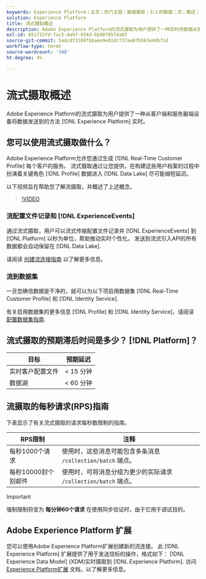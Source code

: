 ```yaml
---
keywords: Experience Platform；主页；热门主题；数据摄取；引入的数据；流；概述；流摄取；延迟；流延迟；
solution: Experience Platform
title: 流式摄取概述
description: Adobe Experience Platform的流式摄取为用户提供了一种实时将数据从客户端和服务器端设备发送到Experience Platform的方法。
exl-id: 851f15fd-7ac5-4a9f-934d-6b907057da87
source-git-commit: 5adcdf3108fbbaee9e81dc737ae67b563e4dbf1d
workflow-type: tm+mt
source-wordcount: '348'
ht-degree: 4%

---
```


# 流式摄取概述

Adobe Experience Platform的流式摄取为用户提供了一种从客户端和服务器端设备将数据发送到的方法 [!DNL Experience Platform] 实时。

## 您可以使用流式摄取做什么？

Adobe Experience Platform允许您通过生成 [!DNL Real-Time Customer Profile] 每个客户的服务。 流式摄取通过让您提供，在构建这些用户档案的过程中扮演着关键角色 [!DNL Profile] 数据进入 [!DNL Data Lake] 尽可能缩短延迟。

以下视频旨在帮助您了解流摄取，并概述了上述概念。

>[!VIDEO](https://video.tv.adobe.com/v/28425?quality=12&learn=on)

### 流配置文件记录和 [!DNL ExperienceEvents]

通过流式摄取，用户可以流式传输配置文件记录并 [!DNL ExperienceEvents] 到 [!DNL Platform] 以秒为单位，帮助推动实时个性化。 发送到流式引入API的所有数据都会自动保留在 [!DNL Data Lake].

请阅读 [创建流连接指南](../tutorials/create-streaming-connection.md) 以了解更多信息。

### 流到数据集

一旦您确信数据是干净的，就可以为以下项启用数据集 [!DNL Real-Time Customer Profile] 和 [!DNL Identity Service].

有关启用数据集的更多信息 [!DNL Profile] 和 [!DNL Identity Service]，请阅读 [配置数据集指南](../../profile/tutorials/dataset-configuration.md).

## 流式摄取的预期滞后时间是多少？ [!DNL Platform]？

| 目标 | 预期延迟 |
| --------- | ---------------- |
| 实时客户配置文件 | &lt; 15 分钟 |
| 数据湖 | &lt; 60 分钟 |

## 流摄取的每秒请求(RPS)指南

下表显示了有关流式摄取的请求每秒数限制的指南。

| RPS限制 | 注释 |
| --- | --- |
| 每秒1000个请求 | 使用时，这些消息可能包含多条消息 `/collection/batch` 端点。 |
| 每秒10000封个别邮件 | 使用时，可将消息分组为更少的实际请求 `/collection/batch` 端点。 |

>[!IMPORTANT]
>
>强制限制将变为 **每分钟60个请求** 在使用同步验证时，由于它用于调试目的。

## Adobe Experience Platform 扩展

您可以使用Adobe Experience Platform扩展创建新的流连接。 此 [!DNL Experience Platform] 扩展提供了用于发送信标的操作，格式如下： [!DNL Experience Data Model] (XDM)实时摄取到 [!DNL Experience Platform]. 访问 [Experience Platform扩展](../../tags/extensions/client/web-sdk/overview.md) 文档，以了解更多信息。
